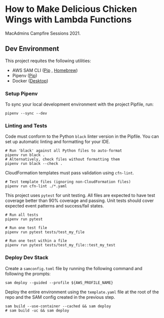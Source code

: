 # How to Make Delicious Chicken Wings with Lambda Functions

MacAdmins Campfire Sessions 2021.

## Dev Environment

This project requites the following utilities:
- AWS SAM CLI ([Pip](https://pypi.org/project/aws-sam-cli/) , [Homebrew](https://docs.aws.amazon.com/serverless-application-model/latest/developerguide/serverless-sam-cli-install-mac.html#serverless-sam-cli-install-mac-sam-cli))
- Pipenv ([Pip](https://pipenv.pypa.io/en/latest/install/))
- Docker ([Desktop](https://www.docker.com/products/docker-desktop))

### Setup Pipenv

To sync your local development environment with the project Pipfile, run:

```shell
pipenv --sync --dev
```

### Linting and Tests

Code must conform to the Python `black` linter version in the Pipfile. You can set up automatic linting and formatting for your IDE.

```shell
# Run 'black' against all Python files to auto-format
pipenv run black .
# Alternatively, check files without formatting them
pipenv run black --check .
```

CloudFormation templates must pass validation using `cfn-lint`.

```shell
# Test template files (ignoring non-CloudFormation files)
pipenv run cfn-lint ./*.yaml
```

This project uses `pytest` for unit testing. All files are expected to have test coverage better than 90% coverage and passing. Unit tests should cover expected event patterns and success/fail states.

```shell
# Run all tests
pipenv run pytest

# Run one test file
pipenv run pytest tests/test_my_file

# Run one test within a file
pipenv run pytest tests/test_my_file::test_my_test
```

### Deploy Dev Stack

Create a `samconfig.toml` file by running the following command and following the prompts:

```shell
sam deploy --guided --profile ${AWS_PROFILE_NAME}
```

Deploy the entire environment using the `template.yaml` file at the root of the repo and the SAM config created in the previous step.

```shell
sam build --use-container --cached && sam deploy
# sam build -uc && sam deploy
```

